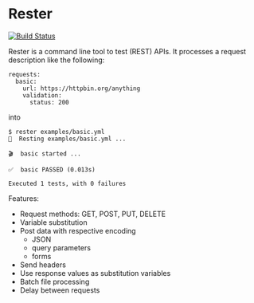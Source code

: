 # Rester

[![Build Status](https://travis-ci.org/finestructure/Rester.svg?branch=develop)](https://travis-ci.org/finestructure/Rester)

Rester is a command line tool to test (REST) APIs. It processes a request description like the following:

```
requests:
  basic:
    url: https://httpbin.org/anything
    validation:
      status: 200
```

into

```
$ rester examples/basic.yml 
🚀  Resting examples/basic.yml ...

🎬  basic started ...

✅  basic PASSED (0.013s)

Executed 1 tests, with 0 failures
```

Features:

- Request methods: GET, POST, PUT, DELETE
- Variable substitution
- Post data with respective encoding
  - JSON
  - query parameters
  - forms
- Send headers
- Use response values as substitution variables
- Batch file processing
- Delay between requests
  